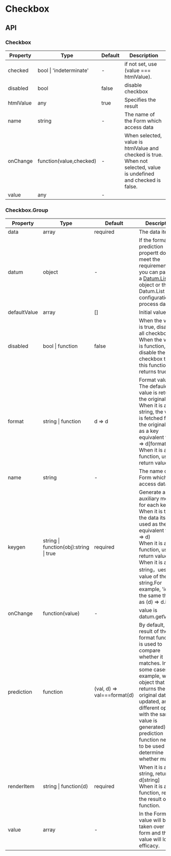 # Checkbox

<example />

## API

### Checkbox

| Property | Type | Default | Description |
| --- | --- | --- | --- |
| checked | bool \| 'indeterminate' | - | if not set, use (value === htmlValue). |
| disabled | bool | false | disable checkbox |
| htmlValue | any | true | Specifies the result |
| name | string | - | The name of the Form which access data |
| onChange | function(value,checked) | - | When selected, value is htmlValue and checked is true.<br />When not selected, value is undefined and checked is false. |
| value | any | - |  |

### Checkbox.Group

| Property | Type | Default | Description |
| --- | --- | --- | --- |
| data | array | required | The data item |
| datum | object | - | If the format and prediction propertt do not meet the requirements, you can pass in a [Datum.List](#/components/Datum.List) object or the Datum.List configuration to process data. |
| defaultValue | array | [] | Initial value |
| disabled | bool \| function | false | When the value is true, disabled all checkboxes; When the value is function, disable the checkbox that this function returns true. |
| format | string \| function | d => d | Format value<br />The defaule value is return the original data.<br />When it is a string, the value is fetched from the original data as a key equivalent to (d) => d[format]<br />When it is a function, use its return value. |
| name | string | - | The name of the Form which access data |
| keygen | string \| function(obj):string \| true | required | Generate a auxiliary method for each key<br />When it is true, the data itself is used as the key equivalent to (d => d)<br />When it is a function, use its return value.<br />When it is a string，ues the value of the string.For example, 'id' is the same thing as (d) => d.id. |
| onChange | function(value) | - | value is datum.getValue() |
| prediction | function | (val, d) => val===format(d) | By default, the result of the format function is used to compare whether it matches. In some cases (for example, whe an object that returns the original data is updated, an different option with the same value  is generated), the prediction function needs to be used to determine whether match |
| renderItem | string \| function(d) | required | When it is a string, return d\[string]<br />When it is a function, return the result of the function. |
| value | array | - | In the Form, the value will be taken over by the form and the value will lose efficacy. |